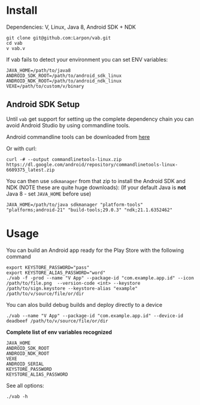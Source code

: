 # Install
Dependencies: V, Linux, Java 8, Android SDK + NDK
```
git clone git@github.com:Larpon/vab.git
cd vab
v vab.v
```

If vab fails to detect your environment you can set ENV variables:
```
JAVA_HOME=/path/to/java8
ANDROID_SDK_ROOT=/path/to/android_sdk_linux
ANDROID_NDK_ROOT=/path/to/android_ndk_linux
VEXE=/path/to/custom/v/binary
```

## Android SDK Setup

Until `vab` get support for setting up the complete dependency chain
you can avoid Android Studio by using commandline tools.

Android commandline tools can be downloaded from [here](https://developer.android.com/studio#command-tools)

Or with curl:

`curl -# --output commandlinetools-linux.zip https://dl.google.com/android/repository/commandlinetools-linux-6609375_latest.zip`

You can then use `sdkmanager` from that zip to install the Android SDK and NDK (NOTE these are quite huge downloads):
(If your default Java is **not** Java 8 - set `JAVA_HOME` before use)

`JAVA_HOME=/path/to/java sdkmanager "platform-tools" "platforms;android-21" "build-tools;29.0.3" "ndk;21.1.6352462"`

# Usage

You can build an Android app ready for the Play Store with the following command

```
export KEYSTORE_PASSWORD="pass"
export KEYSTORE_ALIAS_PASSWORD="word"
./vab -f -prod --name "V App" --package-id "com.example.app.id" --icon /path/to/file.png  --version-code <int> --keystore /path/to/sign.keystore --keystore-alias "example" /path/to/v/source/file/or/dir
```

You can alos build debug builds and deploy directly to a device
```
./vab --name "V App" --package-id "com.example.app.id" --device-id deadbeef /path/to/v/source/file/or/dir
```

**Complete list of env variables recognized**
```
JAVA_HOME
ANDROID_SDK_ROOT
ANDROID_NDK_ROOT
VEXE
ANDROID_SERIAL
KEYSTORE_PASSWORD
KEYSTORE_ALIAS_PASSWORD
```

See all options:
```
./vab -h
```